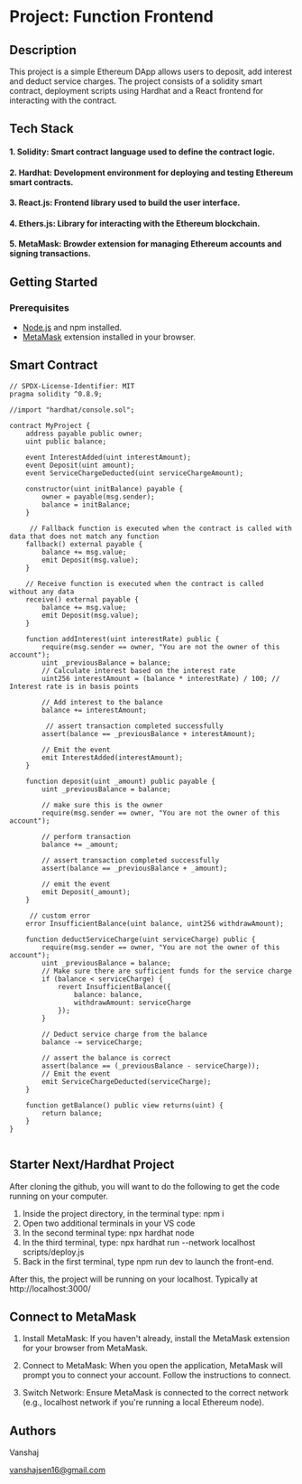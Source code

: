 # Project: Function Frontend

## Description
This project is a simple Ethereum DApp allows users to deposit, add interest and deduct service charges. The project consists of a solidity smart contract, deployment scripts using Hardhat and a React frontend for interacting with the contract.

## Tech Stack
#### 1. Solidity: Smart contract language used to define the contract logic.
#### 2. Hardhat: Development environment for deploying and testing Ethereum smart contracts.
#### 3. React.js: Frontend library used to build the user interface.
#### 4. Ethers.js: Library for interacting with the Ethereum blockchain.
#### 5. MetaMask: Browder extension for managing Ethereum accounts and signing transactions.

## Getting Started
### Prerequisites
- [Node.js](https://nodejs.org/) and npm installed.
- [MetaMask](https://metamask.io/) extension installed in your browser.
## Smart Contract
```
// SPDX-License-Identifier: MIT
pragma solidity ^0.8.9;

//import "hardhat/console.sol";

contract MyProject {
    address payable public owner;
    uint public balance;

    event InterestAdded(uint interestAmount);
    event Deposit(uint amount);
    event ServiceChargeDeducted(uint serviceChargeAmount);

    constructor(uint initBalance) payable {
        owner = payable(msg.sender);
        balance = initBalance;
    }
    
     // Fallback function is executed when the contract is called with data that does not match any function
    fallback() external payable {
        balance += msg.value;
        emit Deposit(msg.value);
    }

    // Receive function is executed when the contract is called without any data
    receive() external payable {
        balance += msg.value;
        emit Deposit(msg.value);
    }
    
    function addInterest(uint interestRate) public {
        require(msg.sender == owner, "You are not the owner of this account");
        uint _previousBalance = balance;
        // Calculate interest based on the interest rate
        uint256 interestAmount = (balance * interestRate) / 100; // Interest rate is in basis points

        // Add interest to the balance
        balance += interestAmount;

         // assert transaction completed successfully
        assert(balance == _previousBalance + interestAmount);

        // Emit the event
        emit InterestAdded(interestAmount);
    }

    function deposit(uint _amount) public payable {
        uint _previousBalance = balance;

        // make sure this is the owner
        require(msg.sender == owner, "You are not the owner of this account");

        // perform transaction
        balance += _amount;

        // assert transaction completed successfully
        assert(balance == _previousBalance + _amount);

        // emit the event
        emit Deposit(_amount);
    }

     // custom error
    error InsufficientBalance(uint balance, uint256 withdrawAmount);

    function deductServiceCharge(uint serviceCharge) public {
        require(msg.sender == owner, "You are not the owner of this account");
        uint _previousBalance = balance;
        // Make sure there are sufficient funds for the service charge
        if (balance < serviceCharge) {
            revert InsufficientBalance({
                balance: balance,
                withdrawAmount: serviceCharge
            });
        }

        // Deduct service charge from the balance
        balance -= serviceCharge;
        
        // assert the balance is correct
        assert(balance == (_previousBalance - serviceCharge));
        // Emit the event
        emit ServiceChargeDeducted(serviceCharge);
    }

    function getBalance() public view returns(uint) {
        return balance;
    }
}


```


## Starter Next/Hardhat Project

After cloning the github, you will want to do the following to get the code running on your computer.

1. Inside the project directory, in the terminal type: npm i
2. Open two additional terminals in your VS code
3. In the second terminal type: npx hardhat node
4. In the third terminal, type: npx hardhat run --network localhost scripts/deploy.js
5. Back in the first terminal, type npm run dev to launch the front-end.

After this, the project will be running on your localhost. 
Typically at http://localhost:3000/

## Connect to MetaMask
1. Install MetaMask: If you haven't already, install the MetaMask extension for your browser from MetaMask.

2. Connect to MetaMask: When you open the application, MetaMask will prompt you to connect your account. Follow the instructions to connect.

3. Switch Network: Ensure MetaMask is connected to the correct network (e.g., localhost network if you're running a local Ethereum node).
## Authors

Vanshaj

vanshajsen16@gmail.com
